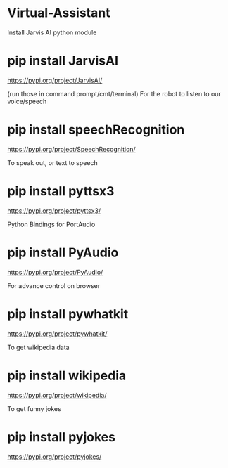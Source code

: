 # Virtual-Assistant

Install Jarvis AI python module 
# pip install JarvisAI

https://pypi.org/project/JarvisAI/

(run those in command prompt/cmt/terminal) For the robot to listen to our voice/speech
# pip install speechRecognition
https://pypi.org/project/SpeechRecognition/

To speak out, or text to speech 
# pip install pyttsx3
https://pypi.org/project/pyttsx3/

Python Bindings for PortAudio
# pip install PyAudio
https://pypi.org/project/PyAudio/

For advance control on browser 
# pip install pywhatkit
https://pypi.org/project/pywhatkit/

To get wikipedia data 
# pip install wikipedia
https://pypi.org/project/wikipedia/

To get funny jokes 
# pip install pyjokes
https://pypi.org/project/pyjokes/
